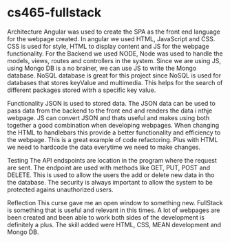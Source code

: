 # cs465-fullstack

Architecture
Angular was used to create the SPA as the front end language for the webpage created. In angular we used HTML, JavaScript and CSS. CSS is used for style, HTML to display content and JS for the webpage functionality.
For the Backend we used NODE, Node was used to handle the models, views, routes and controllers in the system. 
Since we are using JS, using Mongo DB is a no brainer, we can use JS to write the Mongo database. NoSQL database is great for this project since
NoSQL is used for databases that stores keyValue and multimedia. This helps for the search of different packages stored witrh a specific key value.

Functionality
JSON is used to stored data. The JSON data can be used to pass data from the backend to the front end and renders the data i nthje webpage. JS can convert JSON and thats useful and makes using both together a good combination when developing webpages.
When changing the HTML to handlebars this provide a better functionality and efficiency to the webpage. This is a great example of code refactoring.
Plus with HTML we need to hardcode the data everytime we need to make changes.

Testing
The API endspoints are location in the program where the request are sent. The endpoint are used with methods like GET, PUT, POST and DELETE.
This is used to allow the users the add or delete new data in tho the database. The security is always important to allow the system to be protected agains unauthorized users. 

Reflection
This curse gave me an open window to something new. FullStack is something that is useful and relevant in this times. A lot of webpages are been created and been able to work both sides of the development is definitely a plus. The skill added were HTML, CSS, MEAN development and Mongo DB.
